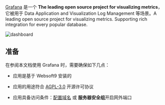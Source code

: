 [Grafana](https://grafana.com/) 是一个 **The leading open source project for visualizing metrics**，它被用于 Data Application and Visualization Log Management  等场景。A leading open source project for visualizing metrics. Supporting rich integration for every popular database.


![dashboard](https://libs.websoft9.com/Websoft9/DocsPicture/en/grafana/grafana-dashboard-websoft9.png)


## 准备

在参阅本文档使用 Grafana 时，需要确保如下几点：

- 应用是基于 Websoft9 安装的

- 应用的用途符合 [AGPL-3.0](https://opensource.org/licenses/AGPL-3.0) 开源许可协议

- 应用具备访问条件：[配置域名](./guide/appsetdomain) 或 **服务器安全组**开启网外端口